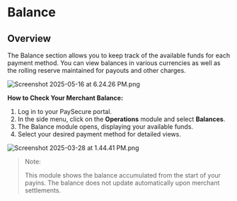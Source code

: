 # Balance

## Overview

The Balance section allows you to keep track of the available funds for each payment method. You can view balances in various currencies as well as the rolling reserve maintained for payouts and other charges.

![Screenshot 2025-05-16 at 6.24.26 PM.png](/img/Screenshot_2025-05-16_at_6.24.26_PM.png)

**How to Check Your Merchant Balance:**

1. Log in to your PaySecure portal.
2. In the side menu, click on the **Operations** module and select **Balances**.
3. The Balance module opens, displaying your available funds.
4. Select your desired payment method for detailed views.

![Screenshot 2025-03-28 at 1.44.41 PM.png](/img/Screenshot_2025-03-28_at_1.44.41_PM.png)

> Note:
> 
> 
> This module shows the balance accumulated from the start of your payins. The balance does not update automatically upon merchant settlements.
>